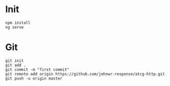 # Init
```
npm install
ng serve
```

# Git
```
git init 
git add .
git commit -m "first commit"
git remote add origin https://github.com/johnwr-response/atcg-http.git
git push -u origin master
```
